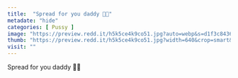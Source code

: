 ```yaml
---
title:  "Spread for you daddy 👅🥺"
metadate: "hide"
categories: [ Pussy ]
image: "https://preview.redd.it/h5k5ce4k9co51.jpg?auto=webp&s=d1f3c843603b173408f06ee5b7f74497a1b22a61"
thumb: "https://preview.redd.it/h5k5ce4k9co51.jpg?width=640&crop=smart&auto=webp&s=0b51f2c4607fc3fd0922b912043e6b24291acda8"
visit: ""
---
```

Spread for you daddy 👅🥺
